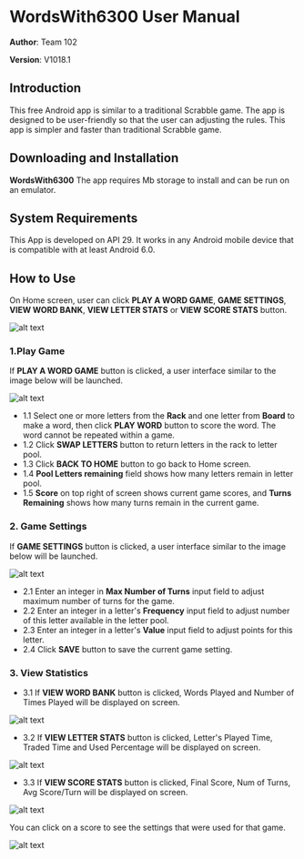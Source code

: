 # WordsWith6300 User Manual

**Author**: Team 102

**Version**: V1018.1

## Introduction

This free Android app is similar to a traditional Scrabble game. The app is designed to be user-friendly so that the user can adjusting the rules. This app is simpler and faster than traditional Scrabble game.

## Downloading and Installation

**WordsWith6300** The app requires Mb storage to install and can be run on an emulator. 

## System Requirements

This App is developed on API 29. It works in any Android mobile device that is compatible with at least Android 6.0.

## How to Use

On Home screen, user can click **PLAY A WORD GAME**, **GAME SETTINGS**, **VIEW WORD BANK**, **VIEW LETTER STATS** or **VIEW SCORE STATS** button.  

![alt text](/.images/homeScreen.png "Home Screen")     

### 1.Play Game
If **PLAY A WORD GAME** button is clicked, a user interface similar to the image below will be launched.

![alt text](/.images/playGame.png "Play Game") 

- 1.1 Select one or more letters from the **Rack** and one letter from **Board** to make a word, then click **PLAY WORD** button to score the word. The word cannot be repeated within a game. 
- 1.2 Click **SWAP LETTERS** button to return letters in the rack to letter pool.  
- 1.3 Click **BACK TO HOME** button to go back to Home screen.
- 1.4 **Pool Letters remaining** field shows how many letters remain in letter pool.
- 1.5 **Score** on top right of screen shows current game scores, and **Turns Remaining** shows how many turns remain in the current game.

### 2. Game Settings
If **GAME SETTINGS** button is clicked, a user interface similar to the image below will be launched. 

![alt text](/.images/gameSettings.png "Game Settings") 

- 2.1 Enter an integer in **Max Number of Turns** input field to adjust maximum number of turns for the game.
- 2.2 Enter an integer in a letter's **Frequency** input field to adjust number of this letter available in the letter pool.
- 2.3 Enter an integer in a letter's **Value** input field to adjust points for this letter.
- 2.4 Click **SAVE** button to save the current game setting.  
 
### 3. View Statistics 
- 3.1 If **VIEW WORD BANK** button is clicked, Words Played and Number of Times Played will be displayed on screen.   

![alt text](/.images/wordBank.png "View Word Bank") 

- 3.2 If **VIEW LETTER STATS** button is clicked, Letter's Played Time, Traded Time and Used Percentage will be displayed on screen. 

![alt text](/.images/letterStas.png "View Letter Stats") 

- 3.3 If **VIEW SCORE STATS** button is clicked, Final Score, Num of Turns, Avg Score/Turn will be displayed on screen.  

![alt text](/.images/scoreStats.png "View Score Stats")

You can click on a score to see the settings that were used for that game.

![alt text](/.images/scoreStatsSettings.png "View Score Stats Settings")
